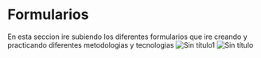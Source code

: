 # Formularios
En esta seccion ire subiendo los diferentes formularios que ire creando y practicando diferentes metodologias y tecnologias
![Sin título1](https://user-images.githubusercontent.com/80302600/152901294-47f8f476-183c-4c75-9a4c-a3fb80e5a18d.png)
![Sin título](https://user-images.githubusercontent.com/80302600/152901358-69e70514-7f23-43d2-91d2-7c5beeaac0cc.png)
